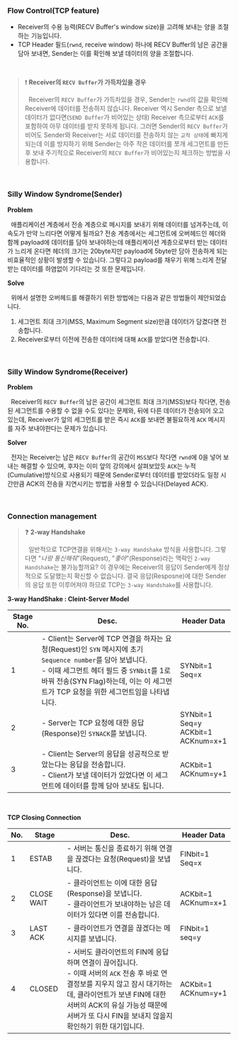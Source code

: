 ### Flow Control(TCP feature)

- Receiver의 수용 능력(RECV Buffer's window size)을 고려해 보내는 양을 조절하는 기능입니다.
- TCP Header 필드(`rwnd`, receive window) 하나에 RECV Buffer의 남은 공간을 담아 보내면, Sender는 이를 확인해 보낼 데이터의 양을 조절합니다.

<br>

> ❗ **Receiver의 `RECV Buffer`가 가득차있을 경우**
>
> &nbsp;&nbsp;Receiver의 `RECV Buffer`가 가득차있을 경우, Sender는 `rwnd`의 값을 확인해 Receiver에 데이터를 전송하지 않습니다. Receiver 역시 Sender 측으로 보낼 데이터가 없다면(`SEND Buffer`가 비어있는 상태) Receiver 측으로부터 `ACK`를 포함하여 아무 데이터를 받지 못하게 됩니다. 그러면 Sender의 `RECV Buffer`가 비어도 Sender와 Receiver는 서로 데이터를 전송하지 않는 `교착 상태`에 빠지게 되는데 이를 방지하기 위해 Sender는 아주 작은 데이터를 쪼개 세그먼트를 만든 후 보내 주기적으로 Receiver의 `RECV Buffer`가 비어있는지 체크하는 방법을 사용합니다.

<br>

### Silly Window Syndrome(Sender)

**Problem**

&nbsp;&nbsp;애플리케이션 계층에서 전송 계층으로 메시지를 보내기 위해 데이터를 넘겨주는데, 이 속도가 만약 느리다면 어떻게 될까요? 전송 계층에서는 세그먼트에 오버헤드인 헤더와 함께 payload에 데이터를 담아 보내야하는데 애플리케이션 계층으로부터 받는 데이터가 느리게 온다면 헤더의 크기는 20byte지만 payload에 5byte만 담아 전송하게 되는 비효율적인 상황이 발생할 수 있습니다. 그렇다고 payload를 채우기 위해 느리게 전달받는 데이터를 하염없이 기다리는 것 또한 문제입니다.

**Solve**

&nbsp;&nbsp;위에서 설명한 오버헤드를 해결하기 위한 방법에는 다음과 같은 방법들이 제안되었습니다.

1. 세그먼트 최대 크기(MSS, Maximum Segment size)만큼 데이터가 담겼다면 전송합니다.
2. Receiver로부터 이전에 전송한 데이터에 대해 `ACK`를 받았다면 전송합니다.

<br>

### Silly Window Syndrome(Receiver)

**Problem**

&nbsp;&nbsp;Receiver의 `RECV Buffer`의 남은 공간이 세그먼트 최대 크기(MSS)보다 작다면, 전송된 세그먼트를 수용할 수 없을 수도 있다는 문제와, 뒤에 다른 데이터가 전송되어 오고 있는데, Receiver가 앞의 세그먼트를 받은 즉시 `ACK`를 보내면 불필요하게 `ACK` 메시지를 자주 보내야한다는 문제가 있습니다.

**Solver**

&nbsp;&nbsp;전자는 Receiver는 남은 `RECV Buffer`의 공간이 `MSS`보다 작다면 `rwnd`에 0을 넣어 보내는 해결할 수 있으며, 후자는 이미 앞의 강의에서 살펴보았듯 `ACK`는 누적(Cumulative)방식으로 사용되기 때문에 Sender로부터 데이터를 받았더라도 일정 시간만큼 ACK의 전송을 지연시키는 방법을 사용할 수 있습니다(Delayed ACK).

<br>

### Connection management

> ❓ **2-way Handshake**
>
> &nbsp;&nbsp;일반적으로 TCP연결을 위해서는 `3-way Handshake` 방식을 사용합니다. 그렇다면 "_나랑 통신해줘_"(Request), "_좋아_"(Response)라는 맥락인 `2-way Handshake`는 불가능할까요? 이 경우에는 Receiver의 응답이 Sender에게 정상적으로 도달했는지 확신할 수 없습니다. 결국 응답(Resposne)에 대한 Sender의 응답 또한 이루어져야 하므로 TCP는 `3-way Handshake`를 사용합니다.

**3-way HandShake : Cleint-Server Model**

| Stage No. | Desc.                                                                                                                                                                                                                                                | Header Data                                       |
| --------- | ---------------------------------------------------------------------------------------------------------------------------------------------------------------------------------------------------------------------------------------------------- | ------------------------------------------------- |
| 1         | - Client는 Server에 TCP 연결을 하자는 요청(Request)인 `SYN` 메시지에 초기 `Sequence number`를 담아 보냅니다. <br> - 이때 세그먼트 헤더 필드 중 `SYNbit`를 1로 바꿔 전송(SYN Flag)하는데, 이는 이 세그먼트가 TCP 요청을 위한 세그먼트임을 나타냅니다. | SYNbit=1 <br> Seq=x                               |
| 2         | - Server는 TCP 요청에 대한 응답(Response)인 `SYNACK`를 보냅니다.                                                                                                                                                                                     | SYNbit=1 <br> Seq=y <br> ACKbit=1 <br> ACKnum=x+1 |
| 3         | - Client는 Server의 응답을 성공적으로 받았는다는 응답을 전송합니다. <br> - Client가 보낼 데이터가 있었다면 이 세그먼트에 데이터를 함께 담아 보내도 됩니다.                                                                                           | ACKbit=1 <br> ACKnum=y+1                          |

<br>

**TCP Closing Connection**

| No. | Stage      | Desc.                                                                                                                                                                                                                                                           | Header Data              |
| --- | ---------- | --------------------------------------------------------------------------------------------------------------------------------------------------------------------------------------------------------------------------------------------------------------- | ------------------------ |
| 1   | ESTAB      | - 서버는 통신을 종료하기 위해 연결을 끊겠다는 요청(Request)을 보냅니다.                                                                                                                                                                                         | FINbit=1 <br> Seq=x      |
| 2   | CLOSE WAIT | - 클라이언트는 이에 대한 응답(Response)을 보냅니다. <br> - 클라이언트가 보내야하는 남은 데이터가 있다면 이를 전송합니다.                                                                                                                                        | ACKbit=1 <br> ACKnum=x+1 |
| 3   | LAST ACK   | - 클라이언트가 연결을 끊겠다는 메시지를 보냅니다.                                                                                                                                                                                                               | FINbit=1 <br> seq=y      |
| 4   | CLOSED     | - 서버도 클라이언트의 FIN에 응답하며 연결이 끊어집니다. <br> - 이때 서버의 `ACK` 전송 후 바로 연결정보를 지우지 않고 잠시 대기하는데, 클라이언트가 보낸 FIN에 대한 서버의 ACK의 유실 가능성 때문에 서버가 또 다시 FIN을 보내지 않을지 확인하기 위한 대기입니다. | ACKbit=1 <br> ACKnum=y+1 |

